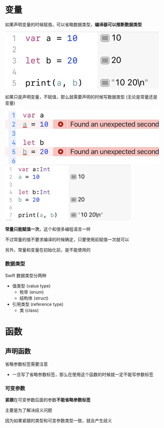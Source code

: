 # 变量

如果声明变量的时候赋值，可以省略数据类型，**编译器可以推断数据类型**

<img src="Images/Snipaste_2023-04-27_10-59-46.jpg"/>

如果只是声明变量，不赋值，那么就需要声明的时候写数据类型 (无论是常量还是变量)

<img src="Images/Snipaste_2023-04-27_11-03-41.jpg"/>



<img src="Images/Snipaste_2023-04-27_11-05-02.jpg" style="zoom:50%;" />



**常量只能赋值一次**，这个和很多编程语言一样

不过常量的值不要求编译的时候确定，只要使用前赋值一次就可以

另外，常量和变量在初始化前，是不能使用的



### 数据类型

Swift 数据类型分两种

- 值类型 (value type)
  - 枚举 (enum) 
  - 结构体 (struct)
- 引用类型 (reference type)
  - 类 (class)





# 函数

## 声明函数





省略参数标签需要注意

- 一旦写了省略参数标签，那么在使用这个函数的时候就一定不能写参数标签



### 可变参数

**紧跟**在可变参数后面的参数**不能省略参数标签**

主要是为了解决歧义问题

因为如果紧跟的类型和可变参数类型一致，就会产生歧义 
